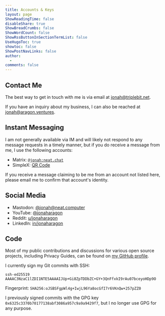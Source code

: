 ```yaml
---
title: Accounts & Keys
layout: page
ShowReadingTime: false
disableShare: true
ShowBreadCrumbs: false
ShowWordCount: false
ShowRssButtonInSectionTermList: false
UseHugoToc: true
showtoc: false
ShowPostNavLinks: false
author:
  -
comments: false
---
```


## Contact Me

The best way to get in touch with me is via email at jonah@triplebit.net.

If you have an inquiry about my business, I can also be reached at jonah@aragon.ventures.

## Instant Messaging

I am not generally available via IM and will likely not respond to any message requests in a timely manner, but if you do receive a message from me, I use the following accounts:

- Matrix: [`@jonah:neat.chat`](https://matrix.to/#/@jonah:neat.chat)
- SimpleX: [QR Code](/simplex)

If you receive a message claiming to be me from an account not listed here, please email me to confirm that account's identity.

## Social Media

- Mastodon: [@jonah@neat.computer](https://mastodon.neat.computer/@jonah)
- YouTube: [@jonaharagon](https://youtube.com/@jonaharagon)
- Reddit: [u/jonaharagon](https://www.reddit.com/user/JonahAragon)
- LinkedIn: [in/jonaharagon](https://www.linkedin.com/in/jonaharagon/)

## Code

Most of my public contributions and discussions for various open source projects, including Privacy Guides, can be found on [my GitHub profile](https://github.com/jonaharagon).

I currently sign my Git commits with SSH:

```
ssh-ed25519 AAAAC3NzaC1lZDI1NTE5AAAAIJUp+Gi8ZpTDDbZC+GY+3QnFfxkI9rAu07bceyoHDp9O
```

Fingerprint: `SHA256:oJSBSFgpWl4g+IwjL96Ya8ocGfI7r6VKnQw+257pZZ0`

I previously signed commits with the GPG key `0x6325c3370b70177138abf3086a957c9a9a9429f7`, but I no longer use GPG for any purpose.

